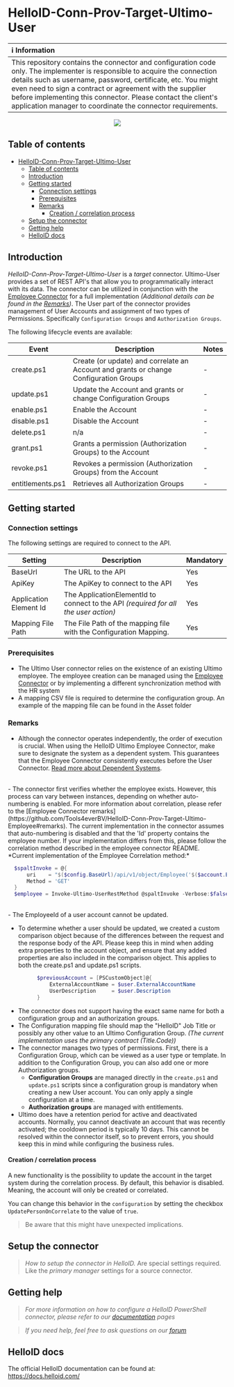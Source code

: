 
# HelloID-Conn-Prov-Target-Ultimo-User



| :information_source: Information  |
| :-------------------------------- |
| This repository contains the connector and configuration code only. The implementer is responsible to acquire the connection details such as username, password, certificate, etc. You might even need to sign a contract or agreement with the supplier before implementing this connector. Please contact the client's application manager to coordinate the connector requirements. |

<p align="center">
  <img src="https://www.tools4ever.nl/connector-logos/ultimo-logo.png">
</p>

## Table of contents

- [HelloID-Conn-Prov-Target-Ultimo-User](#helloid-conn-prov-target-ultimo-user)
  - [Table of contents](#table-of-contents)
  - [Introduction](#introduction)
  - [Getting started](#getting-started)
    - [Connection settings](#connection-settings)
    - [Prerequisites](#prerequisites)
    - [Remarks](#remarks)
      - [Creation / correlation process](#creation--correlation-process)
  - [Setup the connector](#setup-the-connector)
  - [Getting help](#getting-help)
  - [HelloID docs](#helloid-docs)

## Introduction

_HelloID-Conn-Prov-Target-Ultimo-User_ is a _target_ connector. Ultimo-User provides a set of REST API's that allow you to programmatically interact with its data. The connector can be utilized in conjunction with the [Employee Connector](https://github.com/Tools4everBV/HelloID-Conn-Prov-Target-Ultimo-Employee) for a full implementation *(Additional details can be found in the [Remarks](#remarks))*. The User part of the connector provides management of User Accounts and assignment of two types of Permissions. Specifically `Configuration Groups` and `Authorization Groups`.

The following lifecycle events are available:

| Event  | Description | Notes
|---	 |---	|---
| create.ps1 | Create (or update) and correlate an Account and grants or change Configuration Groups| -
| update.ps1 | Update the Account and grants or change Configuration Groups | - |
| enable.ps1 | Enable the Account | - |
| disable.ps1 | Disable the Account | - |
| delete.ps1 | n/a | - |
| grant.ps1 | Grants a permission (Authorization Groups) to the Account | - |
| revoke.ps1 | Revokes a permission (Authorization Groups) from the Account | - |
| entitlements.ps1 | Retrieves all Authorization Groups | - |


## Getting started

### Connection settings

The following settings are required to connect to the API.

| Setting                | Description                             | Mandatory |
| ---------------------- | --------------------------------------- | --------- |
| BaseUrl                | The URL to the API      | Yes       |
| ApiKey                 | The ApiKey to connect to the API           | Yes       |
| Application Element Id | The ApplicationElementId to connect to the API *(required for all the user action)* | Yes       |
| Mapping File Path   | The File Path of the mapping file with the Configuration Mapping.                    | Yes       |

### Prerequisites
 - The Ultimo User connector relies on the existence of an existing Ultimo employee. The employee creation can be managed using the [Employee Connector](https://github.com/Tools4everBV/HelloID-Conn-Prov-Target-Ultimo-Employee) or by implementing a different synchronization method with the HR system
 - A mapping CSV file is required to determine the configuration group. An example of the mapping file can be found in the Asset folder


### Remarks
- Although the connector operates independently, the order of execution is crucial. When using the HelloID Ultimo Employee Connector, make sure to designate the system as a dependent system. This guarantees that the Employee Connector consistently executes before the User Connector. [Read more about Dependent Systems](https://docs.helloid.com/en/provisioning/target-systems/share-account-fields-between-target-systems/access-shared-target-account-fields.html).
<br>
- The connector first verifies whether the employee exists. However, this process can vary between instances, depending on whether auto-numbering is enabled. For more information about correlation, please refer to the [Employee Connector remarks](https://github.com/Tools4everBV/HelloID-Conn-Prov-Target-Ultimo-Employee#remarks). The current implementation in the connector assumes that auto-numbering is disabled and that the 'Id' property contains the employee number. If your implementation differs from this, please follow the correlation method described in the employee connector README.
*Current implementation of the Employee Correlation method:*
  
  ```Powershell
    $spaltInvoke = @{
        uri    = "$($config.BaseUrl)/api/v1/object/Employee('$($account.EmployeeId)')"
        Method = 'GET'
    }
    $employee = Invoke-Ultimo-UserRestMethod @spaltInvoke -Verbose:$false
  ```
  <br>
- The EmployeeId of a user account cannot be updated.

- To determine whether a user should be updated, we created a custom comparison object because of the differences between the request and the response body of the API. Please keep this in mind when adding extra properties to the account object, and ensure that any added properties are also included in the comparison object. This applies to both the create.ps1 and update.ps1 scripts.
  ```Powershell
        $previousAccount = [PSCustomObject]@{
            ExternalAccountName = $user.ExternalAccountName
            UserDescription     = $user.Description
        }
  ```
- The connector does not support having the exact same name for both a configuration group and an authorization groups.
- The Configuration mapping file should map the "HelloID" Job Title or possibly any other value to an Ultimo Configuration Group. *(The current implementation uses the primary contract (Title.Code))*
- The connector manages two types of permissions. First, there is a Configuration Group, which can be viewed as a user type or template. In addition to the Configuration Group, you can also add one or more Authorization groups.
  - **Configuration Groups** are managed directly in the `create.ps1` and `update.ps1` scripts since a configuration group is mandatory when creating a new User account. You can only apply a single configuration at a time.
  - **Authorization groups** are managed with entitlements.
- Ultimo does have a retention period for active and deactivated accounts. Normally, you cannot deactivate an account that was recently activated; the cooldown period is typically 10 days. This cannot be resolved within the connector itself, so to prevent errors, you should keep this in mind while configuring the business rules.



#### Creation / correlation process

A new functionality is the possibility to update the account in the target system during the correlation process. By default, this behavior is disabled. Meaning, the account will only be created or correlated.

You can change this behavior in the `configuration` by setting the checkbox `UpdatePersonOnCorrelate` to the value of `true`.

> Be aware that this might have unexpected implications.

## Setup the connector

> _How to setup the connector in HelloID._ Are special settings required. Like the _primary manager_ settings for a source connector.

## Getting help

> _For more information on how to configure a HelloID PowerShell connector, please refer to our [documentation](https://docs.helloid.com/hc/en-us/articles/360012558020-Configure-a-custom-PowerShell-target-system) pages_

> _If you need help, feel free to ask questions on our [forum](https://forum.helloid.com)_

## HelloID docs

The official HelloID documentation can be found at: https://docs.helloid.com/
